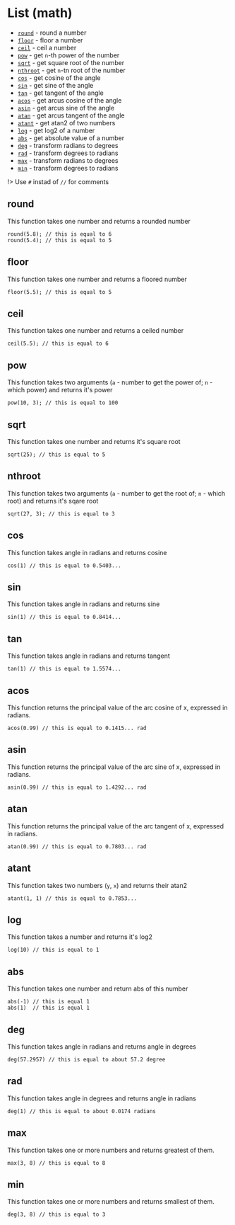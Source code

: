 # List (math)
* [`round`](#round) - round a number
* [`floor`](#floor) - floor a number
* [`ceil`](#ceil) - ceil a number
* [`pow`](#pow) - get `n`-th power of the number
* [`sqrt`](#sqrt) - get square root of the number
* [`nthroot`](#nthroot) - get `n`-tn root of the number
* [`cos`](#cos) - get cosine of the angle
* [`sin`](#sin) - get sine of the angle
* [`tan`](#tan) - get tangent of the angle
* [`acos`](#cos) - get arcus cosine of the angle
* [`asin`](#sin) - get arcus sine of the angle
* [`atan`](#tan) - get arcus tangent of the angle
* [`atant`](#atant) - get atan2 of two numbers
* [`log`](#log) - get log2 of a number
* [`abs`](#abs) - get absolute value of a number
* [`deg`](#deg) - transform radians to degrees
* [`rad`](#rad) - transform degrees to radians
* [`max`](#max) - transform radians to degrees
* [`min`](#min) - transform degrees to radians

!> Use `#` instad of `//` for comments

## round
This function takes one number and returns a rounded number
```clike
round(5.8); // this is equal to 6 
round(5.4); // this is equal to 5 
```

## floor
This function takes one number and returns a floored number
```clike
floor(5.5); // this is equal to 5 
```

## ceil
This function takes one number and returns a ceiled number
```clike
ceil(5.5); // this is equal to 6 
```

## pow
This function takes two arguments (`a` - number to get the power of; `n` - which power) and returns it's power
```clike
pow(10, 3); // this is equal to 100
```

## sqrt
This function takes one number and returns it's square root
```clike
sqrt(25); // this is equal to 5
```

## nthroot
This function takes two arguments (`a` - number to get the root of; `n` - which root) and returns it's sqare root
```clike
sqrt(27, 3); // this is equal to 3
```

## cos
This function takes angle in radians and returns cosine
```clike
cos(1) // this is equal to 0.5403...
```

## sin
This function takes angle in radians and returns sine
```clike
sin(1) // this is equal to 0.8414... 
```

## tan
This function takes angle in radians and returns tangent
```clike
tan(1) // this is equal to 1.5574...
```

## acos
This function returns the principal value of the arc cosine of x, expressed in radians.
```clike
acos(0.99) // this is equal to 0.1415... rad
```

## asin
This function returns the principal value of the arc sine of x, expressed in radians.
```clike
asin(0.99) // this is equal to 1.4292... rad
```

## atan
This function returns the principal value of the arc tangent of x, expressed in radians.
```clike
atan(0.99) // this is equal to 0.7803... rad
```

## atant
This function takes two numbers (`y`, `x`) and returns their atan2
```clike
atant(1, 1) // this is equal to 0.7853...
```

## log
This function takes a number and returns it's log2
```clike
log(10) // this is equal to 1
```

## abs
This function takes one number and return abs of this number
```clike
abs(-1) // this is equal 1
abs(1)  // this is equal 1
```

## deg
This function takes angle in radians and returns angle in degrees
```clike
deg(57.2957) // this is equal to about 57.2 degree 
```

## rad
This function takes angle in degrees and returns angle in radians
```clike
deg(1) // this is equal to about 0.0174 radians 
```

## max
This function takes one or more numbers and returns greatest of them.
```clike
max(3, 8) // this is equal to 8
```

## min
This function takes one or more numbers and returns smallest of them.
```clike
deg(3, 8) // this is equal to 3
```